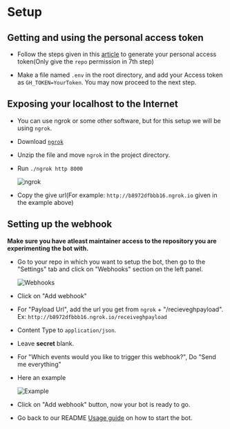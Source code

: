 # Setup

## Getting and using the personal access token

- Follow the steps given in this
  [article](https://github.com/TheOdinProject/odin-bot-v2/pull/104) to generate
  your personal access token(Only give the `repo` permission in 7th step)

- Make a file named `.env` in the root directory, and add your Access token as
  `GH_TOKEN=YourToken`. You may now proceed to the next step.

## Exposing your localhost to the Internet

- You can use ngrok or some other software, but for this setup we will be using
  `ngrok`.

- Download [`ngrok`](https://dashboard.ngrok.com/get-started/setup)

- Unzip the file and move `ngrok` in the project directory.

- Run `./ngrok http 8000`

  ![ngrok](https://user-images.githubusercontent.com/54525741/106601572-d265b700-6581-11eb-8460-e64a5aa26030.png)

- Copy the give url(For example: `http://b8972dfbbb16.ngrok.io` given in the
  example above)

## Setting up the webhook

**Make sure you have atleast maintainer access to the repository you are
experimenting the bot with.**

- Go to your repo in which you want to setup the bot, then go to the "Settings"
  tab and click on "Webhooks" section on the left panel.

  ![Webhooks](https://user-images.githubusercontent.com/54525741/106602208-b1519600-6582-11eb-90f2-1b931aba23f0.png)

- Click on "Add webhook"

- For "Payload Url", add the url you get from `ngrok` + "/recieveghpayload". Ex:
  `http://b8972dfbbb16.ngrok.io/receiveghpayload`

- Content Type to `application/json`.

- Leave **secret** blank.

- For "Which events would you like to trigger this webhook?", Do "Send me
  everything"

- Here an example

  ![Example](https://user-images.githubusercontent.com/54525741/106602709-61bf9a00-6583-11eb-80d1-7644f7cd5638.png)

- Click on "Add webhook" button, now your bot is ready to go.

- Go back to our README
  [Usage guide](https://github.com/daemon1024/bikeshed/blob/main/README.md#usage)
  on how to start the bot.
